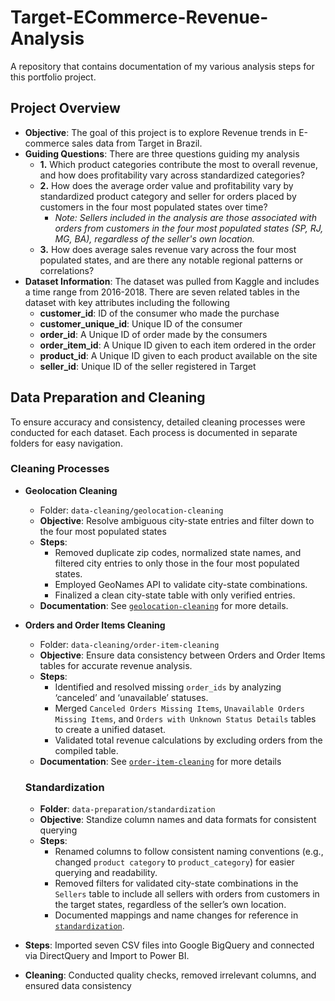 # Target-ECommerce-Revenue-Analysis
A repository that contains documentation of my various analysis steps for this portfolio project.

## Project Overview
- **Objective**: The goal of this project is to explore Revenue trends in E-commerce sales data from Target in Brazil.
- **Guiding Questions**: There are three questions guiding my analysis
  - **1.** Which product categories contribute the most to overall revenue, and how does profitability vary across standardized categories?
  - **2.** How does the average order value and profitability vary by standardized product category and seller for orders placed by customers in the four most populated states over time?
      - *Note: Sellers included in the analysis are those associated with orders from customers in the four most populated states (SP, RJ, MG, BA), regardless of the seller's own location.* 
  - **3.** How does average sales revenue vary across the four most populated states, and are there any notable regional patterns or correlations?
- **Dataset Information**: The dataset was pulled from Kaggle and includes a time range from 2016-2018. There are seven related tables in the dataset with key attributes including the following
    - **customer_id**: ID of the consumer who made the purchase
    - **customer_unique_id**: Unique ID of the consumer
    - **order_id**: A Unique ID of order made by the consumers
    - **order_item_id**: A Unique ID given to each item ordered in the order
    - **product_id**: A Unique ID given to each product available on the site
    - **seller_id**: Unique ID of the seller registered in Target
## Data Preparation and Cleaning
To ensure accuracy and consistency, detailed cleaning processes were conducted for each dataset. Each process is documented in separate folders for easy navigation.
### Cleaning Processes
- **Geolocation Cleaning**
  - Folder: `data-cleaning/geolocation-cleaning`
  - **Objective**: Resolve ambiguous city-state entries and filter down to the four most populated states
  - **Steps**:
      - Removed duplicate zip codes, normalized state names, and filtered city entries to only those in the four most populated states.
      - Employed GeoNames API to validate city-state combinations.
      - Finalized a clean city-state table with only verified entries.
  - **Documentation**: See [`geolocation-cleaning`](./data-cleaning/geolocation-cleaning) for more details.
- **Orders and Order Items Cleaning**
  - Folder: `data-cleaning/order-item-cleaning`
  - **Objective**: Ensure data consistency between Orders and Order Items tables for accurate revenue analysis.
  - **Steps**:
     - Identified and resolved missing `order_ids` by analyzing ‘canceled’ and ‘unavailable’ statuses.
     - Merged `Canceled Orders Missing Items`, `Unavailable Orders Missing Items`, and `Orders with Unknown Status Details` tables to create a unified dataset.
     - Validated total revenue calculations by excluding orders from the compiled table.
  - **Documentation**: See [`order-item-cleaning`](./data-cleaning/order-item-cleaning) for more details
  ### Standardization
  - **Folder**: `data-preparation/standardization`
  - **Objective**: Standize column names and data formats for consistent querying
  - **Steps**:
    - Renamed columns to follow consistent naming conventions (e.g., changed `product category` to `product_category`) for easier querying and readability.
    - Removed filters for validated city-state combinations in the `Sellers` table to include all sellers with orders from customers in the target states, regardless of the seller’s own location.
    - Documented mappings and name changes for reference in [`standardization`](./data-preparation/standardization).

 - **Steps**: Imported seven CSV files into Google BigQuery and connected via DirectQuery and Import to Power BI.
 - **Cleaning**: Conducted quality checks, removed irrelevant columns, and ensured data consistency
 
